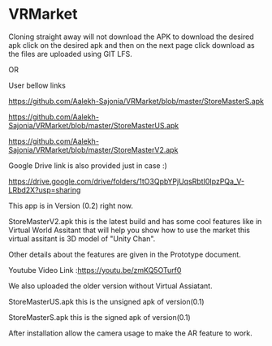 # VRMarket

Cloning straight away will not download the APK
to download the desired apk click on the desired apk and then on the next page click download as the files are uploaded using GIT LFS.

OR

User bellow links

https://github.com/Aalekh-Sajonia/VRMarket/blob/master/StoreMasterS.apk

https://github.com/Aalekh-Sajonia/VRMarket/blob/master/StoreMasterUS.apk

https://github.com/Aalekh-Sajonia/VRMarket/blob/master/StoreMasterV2.apk

Google Drive link is also provided just in case :)

https://drive.google.com/drive/folders/1tO3QpbYPjUqsRbtI0IpzPQa_V-LRbd2X?usp=sharing

This app is in Version (0.2) right now.

StoreMasterV2.apk this is the latest build and has some cool features like in Virtual World Assitant that will help you show how to use the market this virtual assitant is 3D model of "Unity Chan". 

Other details about the features are given in the Prototype document.

Youtube Video Link :https://youtu.be/zmKQ5OTurf0

We also uploaded the older version without Virtual Assiatant.

StoreMasterUS.apk this is the unsigned apk of version(0.1)

StoreMasterS.apk this is the signed apk of version(0.1)

After installation allow the camera usage to make the AR feature to work.


 
